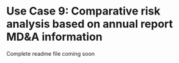 # Use Case 9: Comparative risk analysis based on annual report MD&A information

Complete readme file coming soon